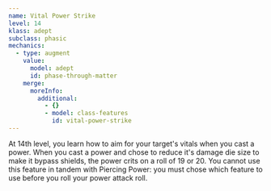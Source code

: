 ```yaml
---
name: Vital Power Strike
level: 14
klass: adept
subclass: phasic
mechanics:
  - type: augment
    value:
      model: adept
      id: phase-through-matter
    merge:
      moreInfo:
        additional:
          - {}
          - model: class-features
            id: vital-power-strike
---
```

At 14th level, you learn how to aim for your target's vitals when you cast a power. When you cast a power and chose
to reduce it's damage die size to make it bypass shields, the power crits on a roll of 19 or 20. You cannot use
this feature in tandem with Piercing Power: you must chose which feature to use before you roll your power attack roll.
